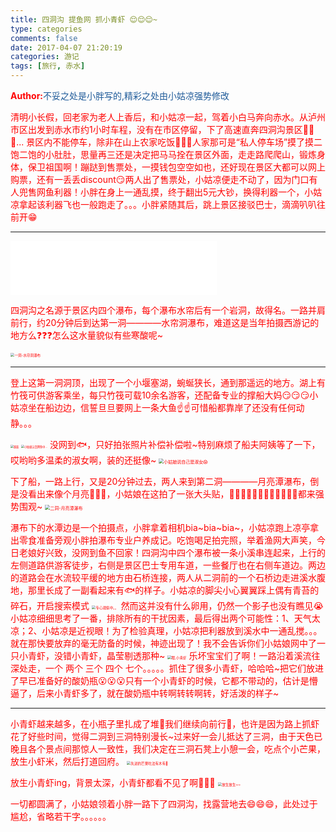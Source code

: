 ```yaml
---
title: 四洞沟 提鱼网 抓小青虾 😌😌😌~
type: categories
comments: false
date: 2017-04-07 21:20:19
categories: 游记
tags: [旅行, 赤水]
---
```


<style type="text/css">
body {color:red}
span.green {color:rgb(30,90,153)}
span.red {color:rgb(255,0,0)}
</style>

<span class="red">**Author:**</span><span class="green">不妥之处是小胖写的,精彩之处由小姑凉强势修改</span>

清明小长假，回老家为老人上香后，和小姑凉一起，驾着小白马奔向赤水。从泸州市区出发到赤水市约1小时车程，没有在市区停留，下了高速直奔四洞沟景区🚗🚗🚗...
景区内不能停车，除非在山上农家吃饭🍚🍚🍚人家那可是“私人停车场”摸了摸二饱二饱的小肚肚，思量再三还是决定把马马拴在景区外面，走走路爬爬山，锻炼身体，保卫祖国啊！蹦跶到售票处，一摸钱包空空如也，还好现在景区大都可以网上购票，还有一丢丢discount😏两人出了售票处，小姑凉便走不动了，因为门口有人兜售网鱼利器！小胖在身上一通乱摸，终于翻出5元大钞，换得利器一个，小姑凉拿起该利器飞也一般跑走了。。。小胖紧随其后，跳上景区接驳巴士，滴滴叭叭往前开😁

---
<!--more-->


<iframe frameborder="no" border="0" marginwidth="0" marginheight="0" width=330 height=86 src="//music.163.com/outchain/player?type=2&id=17217944&auto=1&height=66"></iframe> 


四洞沟之名源于景区内四个瀑布，每个瀑布水帘后有一个岩洞，故得名。一路并肩前行，约20分钟后到达第一洞————水帘洞瀑布，难道这是当年拍摄西游记的地方么❓❓❓怎么这水量貌似有些寒酸呢~

<img src="https://dn-anine.qbox.me/DSC_4685.JPG" alt="一洞-水帘洞瀑布" style="zoom:40%" />

---
登上这第一洞洞顶，出现了一个小堰塞湖，蜿蜒狭长，通到那遥远的地方。湖上有竹筏可供游客乘坐，每只竹筏可载10余名游客，还配备专业的撑船大妈😏😏😏小姑凉坐在船边边，信誓旦旦要网上一条大鱼☝️☝️可惜船都靠岸了还没有任何动静。。。

<img src="https://dn-anine.qbox.me/DSC_4696.JPG" alt="湖面" style="zoom:30%" />
<img src="https://dn-anine.qbox.me/DSC_4715.JPG" alt="小姑娘认真网鱼中..." style="zoom:30%" />
没网到🐟，只好拍张照片补偿补偿啦~特别麻烦了船夫阿姨等了一下，哎哟哟多温柔的淑女啊，装的还挺像~
<img src="https://dn-anine.qbox.me/DSC_4716.jpg" alt="小姑娘说自己是淑女😱" style="zoom:50%" />

下了船，一路上行，又是20分钟过去，两人来到第二洞————月亮潭瀑布，倒是没看出来像个月亮🌛🌛🌛，小姑娘在这拍了一张大头贴，👨👩🐵🐙🐷🐤🐨🐮🐔👻🐛🐠都来强势围观~
<img src="https://dn-anine.qbox.me/DSC_4719.JPG" alt="二洞-月亮潭瀑布" style="zoom:50%" />

瀑布下的水潭边是一个拍摄点，小胖拿着相机bia~bia~bia~，小姑凉跑上凉亭拿出零食准备旁观小胖拍瀑布专业户养成记。吃饱喝足拍完照，举着渔网大声笑，今日老娘好兴致，没网到鱼不回家！四洞沟中四个瀑布被一条小溪串连起来，上行的左侧道路供游客徒步，右侧是景区巴士专用车道，一些餐厅也在右侧车道边。两边的道路会在水流较平缓的地方由石桥连接，两人从二洞前的一个石桥边走进溪水腹地，那里长成了一副看起来有🐟的样子。小姑凉的脚尖小心翼翼踩上偶有青苔的碎石，开启搜索模式
<img src="https:/dn-anine.qbox.me/DSC_4725.jpg" alt="专心观察中。。" style="zoom:40%" />
然而这并没有什么卵用，仍然一个影子也没有瞧见😭小姑凉细细思考了一番，排除所有的干扰因素，最后得出两个可能性：1、天气太凉；2、小姑凉是近视眼！为了检验真理，小姑凉把利器放到溪水中一通乱搅。。。就在那快要放弃的毫无防备的时候，神迹出现了！我不会告诉你们小姑娘网中了一只小青虾，没错小青虾，晶莹剔透那种~
<img src="https://dn-anine.qbox.me/DSC_4731.JPG" alt="嗯,小青虾" style="zoom:40%" />
乐坏宝宝们了啊！一路沿着溪流往深处走，一个 两个 三个 四个 七个。。。。。抓住了很多小青虾，哈哈哈~把它们放进了早已准备好的酸奶瓶😮😮😮只有一个小青虾的时候，它都不带动的，估计是懵逼了，后来小青虾多了，就在酸奶瓶中转啊转转啊转，好活泼的样子~

---
小青虾越来越多，在小瓶子里扎成了堆👏我们继续向前行🚶，也许是因为路上抓虾花了好些时间，觉得二洞到三洞特别漫长~过来好一会儿抵达了三洞，由于天色已晚且各个景点间那惊人一致性，我们决定在三洞石凳上小憩一会，吃点个小芒果，放生小虾米，然后打道回府。
<img src="https://dn-anine.qbox.me/DSC_4740.JPG" alt="先进的芒果吃法有木有😬" style="zoom:40%" />

放生小青虾ing，背景太深，小青虾都看不见了啊🙈🙈🙈
<img src="https://dn-anine.qbox.me/DSC_4744.JPG" alt="放生放生~~" style="zoom:40%" />

一切都圆满了，小姑娘领着小胖一路下了四洞沟，找露营地去😄😄😄，此处过于尴尬，省略若干字。。。。。。

